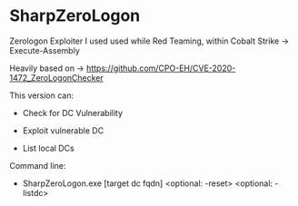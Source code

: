 # SharpZeroLogon

Zerologon Exploiter I used used while Red Teaming, within Cobalt Strike -> Execute-Assembly

Heavily based on -> https://github.com/CPO-EH/CVE-2020-1472_ZeroLogonChecker

This version can:

- Check for DC Vulnerability

- Exploit vulnerable DC

- List local DCs

Command line:

- SharpZeroLogon.exe [target dc fqdn] <optional: -reset> <optional: -listdc>
